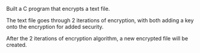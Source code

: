 Built a C program that encrypts a text file.

The text file goes through 2 iterations of encryption, with both adding a key onto the encryption for added security.

After the 2 iterations of encryption algorithm, a new encrypted file will be created.

